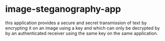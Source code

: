 # image-steganography-app

this application provides a secure and secret transmission of text by encrypting it on an image using a key and which can only be decrypted by by an authenticated receiver using the same key on the same application.

